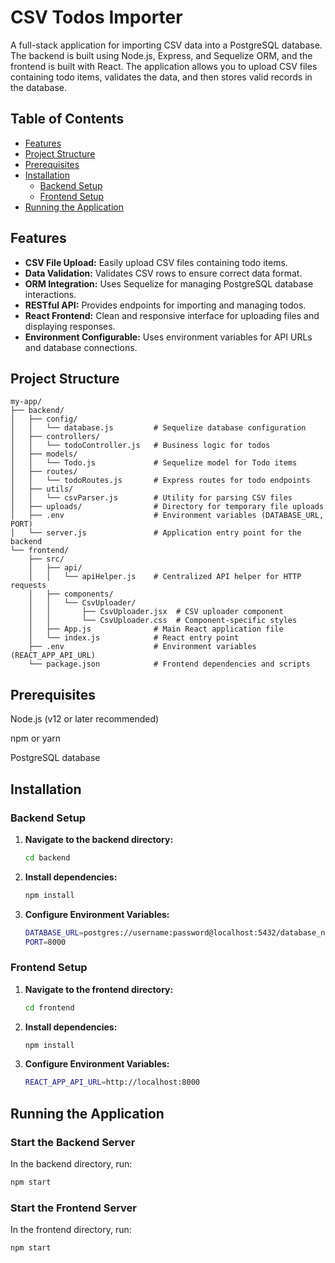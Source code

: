 # CSV Todos Importer

A full-stack application for importing CSV data into a PostgreSQL database. The backend is built using Node.js, Express, and Sequelize ORM, and the frontend is built with React. The application allows you to upload CSV files containing todo items, validates the data, and then stores valid records in the database.

## Table of Contents

- [Features](#features)
- [Project Structure](#project-structure)
- [Prerequisites](#prerequisites)
- [Installation](#installation)
  - [Backend Setup](#backend-setup)
  - [Frontend Setup](#frontend-setup)
- [Running the Application](#running-the-application)

## Features

- **CSV File Upload:** Easily upload CSV files containing todo items.
- **Data Validation:** Validates CSV rows to ensure correct data format.
- **ORM Integration:** Uses Sequelize for managing PostgreSQL database interactions.
- **RESTful API:** Provides endpoints for importing and managing todos.
- **React Frontend:** Clean and responsive interface for uploading files and displaying responses.
- **Environment Configurable:** Uses environment variables for API URLs and database connections.

## Project Structure

```plaintext
my-app/
├── backend/
│   ├── config/
│   │   └── database.js         # Sequelize database configuration
│   ├── controllers/
│   │   └── todoController.js   # Business logic for todos
│   ├── models/
│   │   └── Todo.js             # Sequelize model for Todo items
│   ├── routes/
│   │   └── todoRoutes.js       # Express routes for todo endpoints
│   ├── utils/
│   │   └── csvParser.js        # Utility for parsing CSV files
│   ├── uploads/                # Directory for temporary file uploads
│   ├── .env                    # Environment variables (DATABASE_URL, PORT)
│   └── server.js               # Application entry point for the backend
└── frontend/
    ├── src/
    │   ├── api/
    │   │   └── apiHelper.js    # Centralized API helper for HTTP requests
    │   ├── components/
    │   │   └── CsvUploader/
    │   │       ├── CsvUploader.jsx  # CSV uploader component
    │   │       └── CsvUploader.css  # Component-specific styles
    │   ├── App.js              # Main React application file
    │   └── index.js            # React entry point
    ├── .env                    # Environment variables (REACT_APP_API_URL)
    └── package.json            # Frontend dependencies and scripts
```
## Prerequisites

Node.js (v12 or later recommended)

npm or yarn

PostgreSQL database

## Installation

### Backend Setup

1. **Navigate to the backend directory:**

   ```bash
   cd backend
   ```
2. **Install dependencies:**

   ```bash
   npm install
   ```
3. **Configure Environment Variables:**

   ```bash
   DATABASE_URL=postgres://username:password@localhost:5432/database_name
   PORT=8000
   ```

### Frontend Setup

1. **Navigate to the frontend directory:**

   ```bash
   cd frontend
   ```
2. **Install dependencies:**

   ```bash
   npm install
   ```
3. **Configure Environment Variables:**

   ```bash
   REACT_APP_API_URL=http://localhost:8000
   ```
## Running the Application

### **Start the Backend Server**

In the backend directory, run:
   ```bash
   npm start
   ```
### **Start the Frontend  Server**

In the frontend directory, run:
   ```bash
   npm start
   ```
